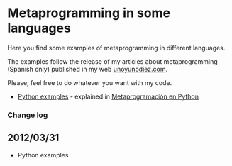 Metaprogramming in some languages
=================================

Here you find some examples of metaprogramming in different languages.

The examples follow the release of my articles about metaprogramming (Spanish only) published in my web [unoyunodiez.com](htttp://unoyunodiez.com).

Please, feel free to do whatever you want with my code.

 * [Python examples](https://github.com/lodr/metaprogramming/tree/master/python) - explained in [Metaprogramación en Python](http://unoyunodiez.com/2012/03/31/metaprogramacion-en-python/)

### Change log

## 2012/03/31
 * Python examples
